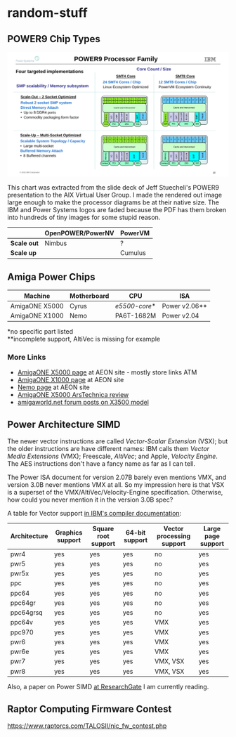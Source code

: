 # random-stuff

## POWER9 Chip Types

![slide 10 from POWER9 presentation](417cc949b5deeceec99d32fd6367102c2559b436.png)

This chart was extracted from the slide deck of Jeff Stuecheli's POWER9 presentation to the AIX Virtual User Group. I made the rendered out image large enough to make the processor diagrams be at their native size. The IBM and Power Systems logos are faded because the PDF has them broken into hundreds of tiny images for some stupid reason.

||OpenPOWER/PowerNV|PowerVM
-|-|-
**Scale out**|Nimbus|?
**Scale up**||Cumulus

## Amiga Power Chips

Machine|Motherboard|CPU|ISA
-|-|-|-
AmigaONE X5000 | Cyrus | *e5500-core** | Power v2.06**
AmigaONE X1000 | Nemo | PA6T-1682M | Power v2.04

*no specific part listed  
**incomplete support, AltiVec is missing for example

### More Links
* [AmigaONE X5000 page](http://www.a-eon.com/index.php?page=x5000) at AEON site - mostly store links ATM
* [AmigaONE X1000 page](http://www.a-eon.com/index.php?page=x1000) at AEON site
* [Nemo page](http://www.a-eon.com/?page=nemo) at AEON site
* [AmigaONE X5000 ArsTechnica review](https://arstechnica.com/gadgets/2017/05/the-a-eon-amiga-x5000-reviewed-the-beloved-amiga-meets-2017/)
* [amigaworld.net forum posts on X3500 model](http://amigaworld.net/modules/newbb/viewtopic.php?topic_id=39529&forum=33)

## Power Architecture SIMD

The newer vector instructions are called *Vector-Scalar Extension* (VSX); but the older instructions are have different names: IBM calls them *Vector Media Extensions* (VMX); Freescale, *AltiVec*; and Apple, *Velocity Engine*. The AES instructions don't have a fancy name as far as I can tell.

The Power ISA document for version 2.07B barely even mentions VMX, and version 3.0B never mentions VMX at all. So my impression here is that VSX is a superset of the VMX/AltiVec/Velocity-Engine specification. Otherwise, how could you never mention it in the version 3.0B spec?

A table for Vector support [in IBM's compiler documentation](https://www.ibm.com/support/knowledgecenter/SSGH2K_13.1.0/com.ibm.xlc131.aix.doc/compiler_ref/opt_arch.html):

<table><thead>
	<tr><th>Architecture</th><th>Graphics support</th><th>Square root support</th><th>64-bit support</th><th>Vector processing support</th><th>Large page support</th></tr>
	</thead><tbody>
	<tr><td>pwr4</td><td>yes</td><td>yes</td><td>yes</td><td>no</td><td>yes</td></tr>
	<tr><td>pwr5</td><td>yes</td><td>yes</td><td>yes</td><td>no</td><td>yes</td></tr>
	<tr><td>pwr5x</td><td>yes</td><td>yes</td><td>yes</td><td>no</td><td>yes</td></tr>
	<tr><td>ppc</td><td>yes</td><td>yes</td><td>yes</td><td>no</td><td>yes</td></tr>
	<tr><td>ppc64</td><td>yes</td><td>yes</td><td>yes</td><td>no</td><td>yes</td></tr>
	<tr><td>ppc64gr</td><td>yes</td><td>yes</td><td>yes</td><td>no</td><td>yes</td></tr>
	<tr><td>ppc64grsq</td><td>yes</td><td>yes</td><td>yes</td><td>no</td><td>yes</td></tr>
	<tr><td>ppc64v</td><td>yes</td><td>yes</td><td>yes</td><td>VMX</td><td>yes</td></tr>
	<tr><td>ppc970</td><td>yes</td><td>yes</td><td>yes</td><td>VMX</td><td>yes</td></tr>
	<tr><td>pwr6</td><td>yes</td><td>yes</td><td>yes</td><td>VMX</td><td>yes</td></tr>
	<tr><td>pwr6e</td><td>yes</td><td>yes</td><td>yes</td><td>VMX</td><td>yes</td></tr>
	<tr><td>pwr7</td><td>yes</td><td>yes</td><td>yes</td><td>VMX, VSX</td><td>yes</td></tr>
	<tr><td>pwr8</td><td>yes</td><td>yes</td><td>yes</td><td>VMX, VSX</td><td>yes</td></tr>
</tbody></table>

Also, a paper on Power SIMD [at ResearchGate](https://www.researchgate.net/publication/299472451_Workload_acceleration_with_the_IBM_POWER_vector-scalar_architecture) I am currently reading.

## Raptor Computing Firmware Contest

https://www.raptorcs.com/TALOSII/nic_fw_contest.php
